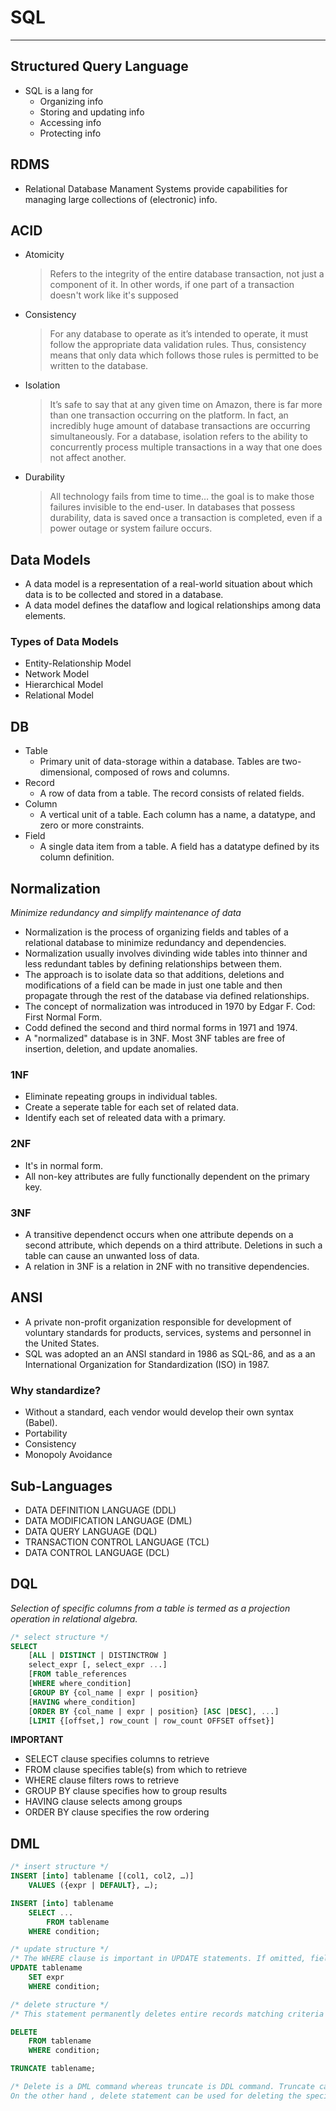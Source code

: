 # SQL

---

## Structured Query Language

-   SQL is a lang for
    -   Organizing info
    -   Storing and updating info
    -   Accessing info
    -   Protecting info

## RDMS

-   Relational Database Manament Systems provide capabilities for managing large collections of (electronic) info.

## ACID

-   Atomicity
    > Refers to the integrity of the entire database transaction, not just a component of it. In other words, if one part of a transaction doesn't work like it's supposed
-   Consistency
    > For any database to operate as it’s intended to operate, it must follow the appropriate data validation rules. Thus, consistency means that only data which follows those rules is permitted to be written to the database.
-   Isolation
    > It’s safe to say that at any given time on Amazon, there is far more than one transaction occurring on the platform. In fact, an incredibly huge amount of database transactions are occurring simultaneously. For a database, isolation refers to the ability to concurrently process multiple transactions in a way that one does not affect another.
-   Durability
    > All technology fails from time to time… the goal is to make those failures invisible to the end-user. In databases that possess durability, data is saved once a transaction is completed, even if a power outage or system failure occurs.

## Data Models

-   A data model is a representation of a real-world situation about which data is to be collected and stored in a database.
-   A data model defines the dataflow and logical relationships among data elements.

### Types of Data Models

-   Entity-Relationship Model
-   Network Model
-   Hierarchical Model
-   Relational Model

## DB

-   Table
    -   Primary unit of data-storage within a database. Tables are two-dimensional, composed of rows and columns.
-   Record
    -   A row of data from a table. The record consists of related fields.
-   Column
    -   A vertical unit of a table. Each column has a name, a datatype, and zero or more constraints.
-   Field
    -   A single data item from a table. A field has a datatype defined by its column definition.

## Normalization

_Minimize redundancy and simplify maintenance of data_

-   Normalization is the process of organizing fields and tables of a relational database to minimize redundancy and dependencies.
-   Normalization usually involves divinding wide tables into thinner and less redundant tables by defining relationships between them.
-   The approach is to isolate data so that additions, deletions and modifications of a field can be made in just one table and then propagate through the rest of the database via defined relationships.
-   The concept of normalization was introduced in 1970 by Edgar F. Cod: First
    Normal Form.
-   Codd defined the second and third normal forms in 1971 and 1974.
-   A "normalized" database is in 3NF. Most 3NF tables are free of insertion,
    deletion, and update anomalies.

### 1NF

-   Eliminate repeating groups in individual tables.
-   Create a seperate table for each set of related data.
-   Identify each set of releated data with a primary.

### 2NF

-   It's in normal form.
-   All non-key attributes are fully functionally dependent on the primary key.

### 3NF

-   A transitive dependenct occurs when one attribute depends on a second attribute, which depends on a third attribute. Deletions in such a table can cause an unwanted loss of data.
-   A relation in 3NF is a relation in 2NF with no transitive dependencies.

## ANSI

-   A private non-profit organization responsible for development of
    voluntary standards for products, services, systems and personnel
    in the United States.
-   SQL was adopted an an ANSI standard in 1986 as SQL-86, and as
    a an International Organization for Standardization (ISO) in 1987.

### Why standardize?

-   Without a standard, each vendor would develop their own syntax
    (Babel).
-   Portability
-   Consistency
-   Monopoly Avoidance

## Sub-Languages

-   DATA DEFINITION LANGUAGE (DDL)
-   DATA MODIFICATION LANGUAGE (DML)
-   DATA QUERY LANGUAGE (DQL)
-   TRANSACTION CONTROL LANGUAGE (TCL)
-   DATA CONTROL LANGUAGE (DCL)

## DQL

_Selection of specific columns from a table is termed as a projection operation in relational algebra._

```SQL
/* select structure */
SELECT
    [ALL | DISTINCT | DISTINCTROW ]
    select_expr [, select_expr ...]
    [FROM table_references
    [WHERE where_condition]
    [GROUP BY {col_name | expr | position}
    [HAVING where_condition]
    [ORDER BY {col_name | expr | position} [ASC |DESC], ...]
    [LIMIT {[offset,] row_count | row_count OFFSET offset}]
```

**IMPORTANT**

-   SELECT clause specifies columns to retrieve
-   FROM clause specifies table(s) from which to retrieve
-   WHERE clause filters rows to retrieve
-   GROUP BY clause specifies how to group results
-   HAVING clause selects among groups
-   ORDER BY clause specifies the row ordering

## DML

```SQL
/* insert structure */
INSERT [into] tablename [(col1, col2, …)]
    VALUES ({expr | DEFAULT}, …);

INSERT [into] tablename
    SELECT ...
        FROM tablename
    WHERE condition;

/* update structure */
/* The WHERE clause is important in UPDATE statements. If omitted, fields of ALL rows will be updated with the given value(s).*/
UPDATE tablename
    SET expr
    WHERE condition;

/* delete structure */
/* This statement permanently deletes entire records matching criteria given in the WHERE clause. If the WHERE clause is omitted, it will delete all rows*/

DELETE
    FROM tablename
    WHERE condition;

TRUNCATE tablename;

/* Delete is a DML command whereas truncate is DDL command. Truncate can be used to delete the entire data of the table without maintaining the integrity of the table.
On the other hand , delete statement can be used for deleting the specific data. With delete command we can’t bypass the integrity enforcing mechanisms. */


```
